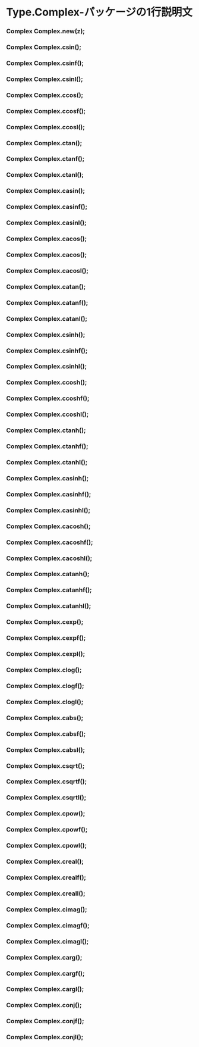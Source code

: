 Type.Complex-パッケージの1行説明文
====================

### Complex Complex.new(z);
### Complex Complex.csin();
### Complex Complex.csinf();
### Complex Complex.csinl();
### Complex Complex.ccos();
### Complex Complex.ccosf();
### Complex Complex.ccosl();
### Complex Complex.ctan();
### Complex Complex.ctanf();
### Complex Complex.ctanl();
### Complex Complex.casin();
### Complex Complex.casinf();
### Complex Complex.casinl();
### Complex Complex.cacos();
### Complex Complex.cacos();
### Complex Complex.cacosl();
### Complex Complex.catan();
### Complex Complex.catanf();
### Complex Complex.catanl();
### Complex Complex.csinh();
### Complex Complex.csinhf();
### Complex Complex.csinhl();
### Complex Complex.ccosh();
### Complex Complex.ccoshf();
### Complex Complex.ccoshl();
### Complex Complex.ctanh();
### Complex Complex.ctanhf();
### Complex Complex.ctanhl();
### Complex Complex.casinh();
### Complex Complex.casinhf();
### Complex Complex.casinhl();
### Complex Complex.cacosh();
### Complex Complex.cacoshf();
### Complex Complex.cacoshl();
### Complex Complex.catanh();
### Complex Complex.catanhf();
### Complex Complex.catanhl();
### Complex Complex.cexp();
### Complex Complex.cexpf();
### Complex Complex.cexpl();
### Complex Complex.clog();
### Complex Complex.clogf();
### Complex Complex.clogl();
### Complex Complex.cabs();
### Complex Complex.cabsf();
### Complex Complex.cabsl();
### Complex Complex.csqrt();
### Complex Complex.csqrtf();
### Complex Complex.csqrtl();
### Complex Complex.cpow();
### Complex Complex.cpowf();
### Complex Complex.cpowl();
### Complex Complex.creal();
### Complex Complex.crealf();
### Complex Complex.creall();
### Complex Complex.cimag();
### Complex Complex.cimagf();
### Complex Complex.cimagl();
### Complex Complex.carg();
### Complex Complex.cargf();
### Complex Complex.cargl();
### Complex Complex.conj();
### Complex Complex.conjf();
### Complex Complex.conjl();

